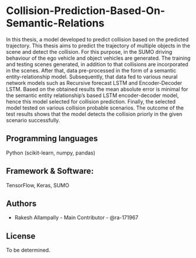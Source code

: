 # Collision-Prediction-Based-On-Semantic-Relations

In this thesis, a model developed to predict collision based on the predicted trajectory.
This thesis aims to predict the trajectory of multiple objects in the scene and detect
the collision. For this purpose, in the SUMO driving behaviour of the ego vehicle
and object vehicles are generated. The training and testing scenes generated, in
addition to that collisions are incorporated in the scenes. After that, data pre-processed in the form of a semantic entity-relationship model. Subsequently, that
data fed to various neural network models such as Recursive forecast LSTM and
Encoder-Decoder LSTM.
Based on the obtained results the mean absolute error is minimal for the semantic
entity relationship’s based LSTM encoder-decoder model, hence this model selected for collision prediction.
Finally, the selected model tested on various collision probable scenarios. The
outcome of the test results shows that the model detects the collision priorly in
the given scenario successfully.

## Programming languages
Python (scikit-learn, numpy, pandas)

## Framework & Software:
TensorFlow, Keras, SUMO

## Authors
- Rakesh Allampally - Main Contributor - @ra-171967


## License
To be determined.

